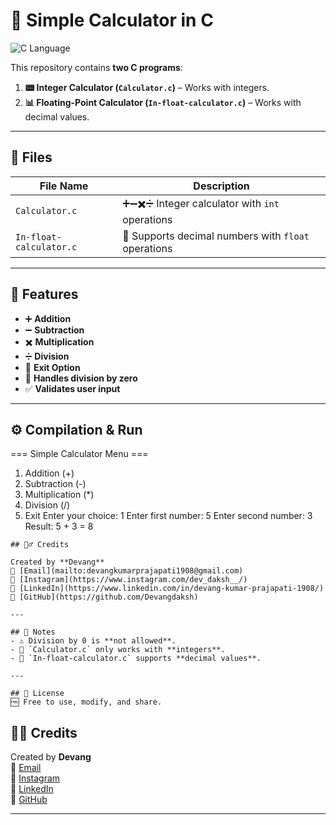 # 🧮 Simple Calculator in C
![C Language](https://img.shields.io/badge/Language-C-blue)  

This repository contains **two C programs**:
1. **📟 Integer Calculator (`Calculator.c`)** – Works with integers.
2. **📊 Floating-Point Calculator (`In-float-calculator.c`)** – Works with decimal values.

---

## 📂 Files

| File Name | Description |
|-----------|-------------|
| `Calculator.c` | ➕➖✖️➗ Integer calculator with `int` operations |
| `In-float-calculator.c` | 💯 Supports decimal numbers with `float` operations |

---

## 🚀 Features

- ➕ **Addition**
- ➖ **Subtraction**
- ✖️ **Multiplication**
- ➗ **Division**
- 🛑 **Exit Option**
- 🚫 **Handles division by zero**
- ✅ **Validates user input**

---

## ⚙️ Compilation & Run

=== Simple Calculator Menu ===
1. Addition (+)
2. Subtraction (-)
3. Multiplication (*)
4. Division (/)
5. Exit
   Enter your choice: 1
   Enter first number: 5
   Enter second number: 3
   Result: 5 + 3 = 8
```
## 🙋‍♂️ Credits

Created by **Devang**  
📧 [Email](mailto:devangkumarprajapati1908@gmail.com)  
📸 [Instagram](https://www.instagram.com/dev_daksh__/)  
💼 [LinkedIn](https://www.linkedin.com/in/devang-kumar-prajapati-1908/)  
🐙 [GitHub](https://github.com/Devangdaksh)

---

## 📌 Notes
- ⚠️ Division by 0 is **not allowed**.
- 🔢 `Calculator.c` only works with **integers**.
- 💯 `In-float-calculator.c` supports **decimal values**.

---

## 📜 License
🆓 Free to use, modify, and share.
```
## 🙋‍♂️ Credits

Created by **Devang**  
📧 [Email](mailto:devangkumarprajapati1908@gmail.com)  
📸 [Instagram](https://www.instagram.com/dev_daksh__/)  
💼 [LinkedIn](https://www.linkedin.com/in/devang-kumar-prajapati-1908/)  
🐙 [GitHub](https://github.com/Devangdaksh)

***
